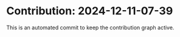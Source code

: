 # Contribution: 2024-12-11-07-39
This is an automated commit to keep the contribution graph active.

